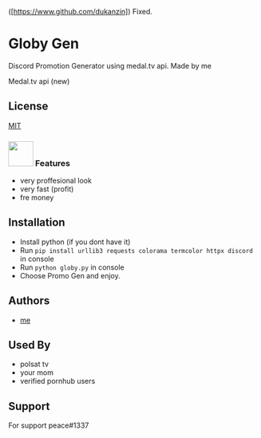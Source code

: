 ([https://www.github.com/dukanzin]) 
Fixed.


# Globy Gen

Discord Promotion Generator using medal.tv api.
Made by me

Medal.tv api (new)


## License

[MIT](https://choosealicense.com/licenses/mit/)

### <img src="https://thumbs.gfycat.com/BlaringPointedInvisiblerail-max-1mb.gif" width="50"> Features 

- very proffesional look
- very fast (profit)
- fre money

## Installation

- Install python (if you dont have it) 
- Run ```pip install urllib3 requests colorama termcolor httpx discord``` in console
- Run ```python globy.py``` in console
- Choose Promo Gen and enjoy. 
    
## Authors

- [me](https://www.github.com/dukanzin)

## Used By

- polsat tv
- your mom
- verified pornhub users


## Support

For support
peace#1337

